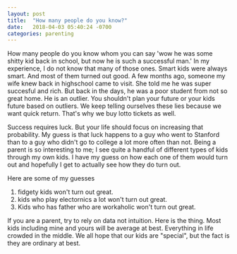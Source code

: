 ```yaml
---
layout: post
title:  "How many people do you know?"
date:   2018-04-03 05:40:24 -0700
categories: parenting
---
```


How many people do you know whom you can say 'wow he was some shitty kid back in school, but now he is such a successful man.' In my experience, I do not know that many of those ones. Smart kids were always smart. And most of them turned out good. A few months ago, someone my wife knew back in highschool came to visit. She told me he was super succesful and rich. But back in the days, he was a poor student from not so great home. He is an outlier. You shouldn't plan your future or your kids future based on outliers. We keep telling ourselves these lies because we want quick return. That's why we buy lotto tickets as well.

Success requires luck. But your life should focus on increasing that probability. My guess is that luck happens to a guy who went to Stanford than to a guy who didn't go to college a lot more often than not. Being a parent is so interesting to me; I see quite a handful of different types of kids through my own kids. I have my guess on how each one of them would turn out and hopefully I get to actually see how they do turn out.

Here are some of my guesses

1. fidgety kids won't turn out great.
2. kids who play electornics a lot won't turn out great.
3. Kids who has father who are workaholic won't turn out great.


If you are a parent, try to rely on data not intuition. Here is the thing. Most kids including mine and yours will be average at best. Everything in life crowded in the middle. We all hope that our kids are "special", but the fact is they are ordinary at best.

